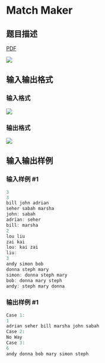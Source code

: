 # Match Maker

## 题目描述

[problemUrl]: https://uva.onlinejudge.org/index.php?option=com_onlinejudge&Itemid=8&category=243&page=show_problem&problem=3308

[PDF](https://uva.onlinejudge.org/external/121/p12156.pdf)

![](https://cdn.luogu.com.cn/upload/vjudge_pic/UVA12156/86f87c24587fb458565d34dec322a6f7fadf01c1.png)

## 输入输出格式

### 输入格式

![](https://cdn.luogu.com.cn/upload/vjudge_pic/UVA12156/482097d5eb68a145de757762f961db25e9aa9dcc.png)

### 输出格式

![](https://cdn.luogu.com.cn/upload/vjudge_pic/UVA12156/599aa13084f4870a136a5db998817dfd24f21609.png)

## 输入输出样例

### 输入样例 #1

```cpp
3
3
bill john adrian
seher sabah marsha
john: sabah
adrian: seher
bill: marsha
2
lou liu
zai kai
lou: kai zai
liu:
3
andy simon bob
donna steph mary
simon: donna steph mary
bob: donna mary steph
andy: steph mary donna
```


### 输出样例 #1

```cpp
Case 1:
1
adrian seher bill marsha john sabah
Case 2:
No Way
Case 3:
6
andy donna bob mary simon steph
```


